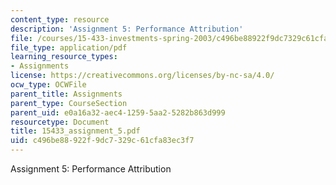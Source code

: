 ```yaml
---
content_type: resource
description: 'Assignment 5: Performance Attribution'
file: /courses/15-433-investments-spring-2003/c496be88922f9dc7329c61cfa83ec3f7_15433_assignment_5.pdf
file_type: application/pdf
learning_resource_types:
- Assignments
license: https://creativecommons.org/licenses/by-nc-sa/4.0/
ocw_type: OCWFile
parent_title: Assignments
parent_type: CourseSection
parent_uid: e0a16a32-aec4-1259-5aa2-5282b863d999
resourcetype: Document
title: 15433_assignment_5.pdf
uid: c496be88-922f-9dc7-329c-61cfa83ec3f7
---
```

Assignment 5: Performance Attribution